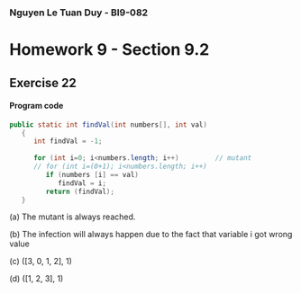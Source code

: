 ### Nguyen Le Tuan Duy - BI9-082

# Homework 9 - Section 9.2
## Exercise 22

#### Program code
```java
public static int findVal(int numbers[], int val)       
   {                                                       
      int findVal = -1;                                    
                                                        
      for (int i=0; i<numbers.length; i++)         // mutant        
      // for (int i=(0+1); i<numbers.length; i++)  
         if (numbers [i] == val)                         
            findVal = i;                                  
         return (findVal);                                    
   }
```

(a)
The mutant is always reached.

(b)
The infection will always happen due to the fact that variable i got wrong value

(c)
([3, 0, 1, 2], 1)

(d)
([1, 2, 3], 1)